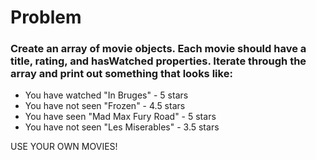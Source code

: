 # Problem
### Create an array of movie objects. Each movie should have a title, rating, and hasWatched properties. Iterate through the array and print out something that looks like:
- You have watched "In Bruges" - 5 stars
- You have not seen "Frozen" - 4.5 stars
- You have seen "Mad Max Fury Road" - 5 stars
- You have not seen "Les Miserables" - 3.5 stars

USE YOUR OWN MOVIES!